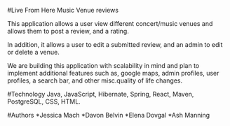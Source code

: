 #Live From Here Music Venue reviews

This application allows a user view different concert/music venues and allows them to post a review, and a rating.

In addition, it allows a user to edit a submitted review, and an admin to edit or delete a venue.

We are building this application with scalability in mind and plan to implement additional features such as, google maps, admin profiles, user profiles, a search bar, and other misc.quality of life changes.

#Technology
Java, JavaScript, Hibernate, Spring, React, Maven, PostgreSQL, CSS, HTML.

#Authors
*Jessica Mach
*Davon Belvin
*Elena Dovgal
*Ash Manning
